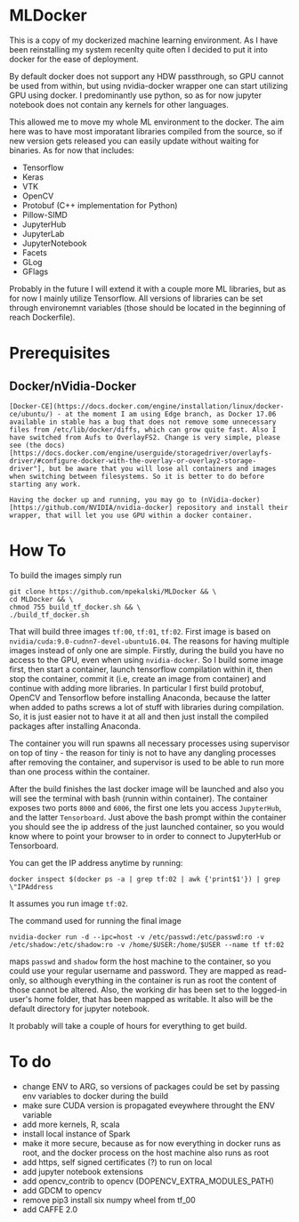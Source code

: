 # MLDocker
This is a copy of my dockerized machine learning environment. As I have been reinstalling my system recenlty quite often I decided to put it into docker for the ease of deployment.

By default docker does not support any HDW passthrough, so GPU cannot be used from within, but using nvidia-docker wrapper one can start utilizing GPU using docker. I predominantly use python, so as for now jupyter notebook does not contain any kernels for other languages.

This allowed me to move my whole ML environment to the docker. The aim here was to have most imporatant libraries compiled from the source, so if new version gets released you can easily update without waiting for binaries. As for now that includes:
- Tensorflow
- Keras
- VTK
- OpenCV
- Protobuf (C++ implementation for Python)
- Pillow-SIMD
- JupyterHub
- JupyterLab
- JupyterNotebook
- Facets
- GLog
- GFlags

Probably in the future I will extend it with a couple more ML libraries, but as for now I mainly utilize Tensorflow. All versions of libraries can be set through environemnt variables (those should be located in the beginning of reach Dockerfile). 

# Prerequisites
## Docker/nVidia-Docker
    [Docker-CE](https://docs.docker.com/engine/installation/linux/docker-ce/ubuntu/) - at the moment I am using Edge branch, as Docker 17.06 available in stable has a bug that does not remove some unnecessary files from /etc/lib/docker/diffs, which can grow quite fast. Also I have switched from Aufs to OverlayFS2. Change is very simple, please see (the docs)[https://docs.docker.com/engine/userguide/storagedriver/overlayfs-driver/#configure-docker-with-the-overlay-or-overlay2-storage-driver"], but be aware that you will lose all containers and images when switching between filesystems. So it is better to do before starting any work. 

    Having the docker up and running, you may go to (nVidia-docker)[https://github.com/NVIDIA/nvidia-docker] repository and install their wrapper, that will let you use GPU within a docker container.
    
# How To
To build the images simply run
```
git clone https://github.com/mpekalski/MLDocker && \
cd MLDocker && \
chmod 755 build_tf_docker.sh && \
./build_tf_docker.sh
```
That will build three images `tf:00`, `tf:01`, `tf:02`. First image is based on `nvidia/cuda:9.0-cudnn7-devel-ubuntu16.04`. The reasons for having multiple images instead of only one are simple. Firstly, during the build you have no access to the GPU, even when using `nvidia-docker`. So I build some image first, then start a container, launch tensorflow compilation within it, then stop the container, commit it (i.e, create an image from container) and continue with adding more libraries. In particular I first build protobuf, OpenCV and Tensorflow before installing Anaconda, because the latter when added to paths screws a lot of stuff with libraries during compilation. So, it is just easier not to have it at all and then just install the compiled packages after installing Anaconda.

The container you will run spawns all necessary processes using supervisor on top of tiny - the reason for tiniy is not to have any dangling processes after removing the container, and supervisor is used to be able to run more than one process within the container.

After the build finishes the last docker image will be launched and also you will see the terminal with bash (runnin within container). The container exposes two ports `8000` and `6006`, the first one lets you access `JupyterHub`, and the latter `Tensorboard`. Just above the bash prompt within the container you should see the ip address of the just launched container, so you would know where to point your browser to in order to connect to JupyterHub or Tensorboard.

You can get the IP address anytime by running:
```
docker inspect $(docker ps -a | grep tf:02 | awk {'print$1'}) | grep \"IPAddress
```
It assumes you run image `tf:02`.

The command used for running the final image 
```
nvidia-docker run -d --ipc=host -v /etc/passwd:/etc/passwd:ro -v /etc/shadow:/etc/shadow:ro -v /home/$USER:/home/$USER --name tf tf:02
```
maps `passwd` and `shadow` form the host machine to the container, so you could use your regular username and password. They are mapped as read-only, so although everything in the container is run as root the content of those cannot be altered. Also, the working dir has been set to the logged-in user's home folder, that has been mapped as writable. It also will be the default directory for jupyter notebook.

It probably will take a couple of hours for everything to get build.
# To do
- change ENV to ARG, so versions of packages could be set by passing env variables to docker during the build
- make sure CUDA version is propagated eveywhere throught the ENV variable
- add more kernels, R, scala
- install local instance of Spark 
- make it more secure, because as for now everything in docker runs as root, and the docker process on the host machine also runs as root
- add https, self signed certificates (?) to run on local
- add jupyter notebook extensions
- add opencv_contrib to opencv (DOPENCV_EXTRA_MODULES_PATH)
- add GDCM to opencv
- remove pip3 install six numpy wheel from tf_00
- add CAFFE 2.0